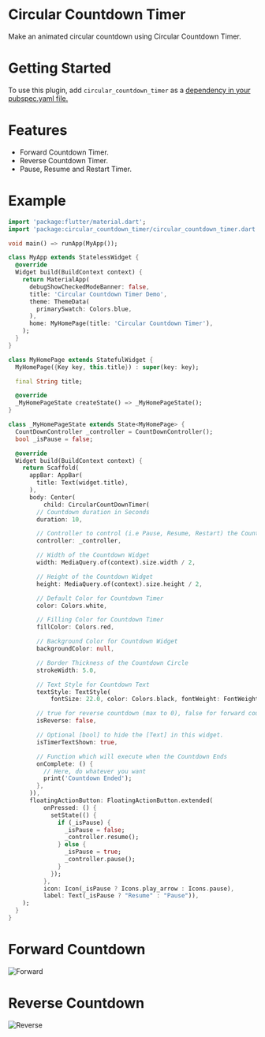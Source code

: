 # Circular Countdown Timer

Make an animated circular countdown using Circular Countdown Timer.

# Getting Started

To use this plugin, add `circular_countdown_timer` as a [dependency in your pubspec.yaml file.](https://flutter.dev/docs/development/packages-and-plugins/using-packages)

# Features
* Forward Countdown Timer.
* Reverse Countdown Timer.
* Pause, Resume and Restart Timer.

# Example

```dart
import 'package:flutter/material.dart';
import 'package:circular_countdown_timer/circular_countdown_timer.dart';

void main() => runApp(MyApp());

class MyApp extends StatelessWidget {
  @override
  Widget build(BuildContext context) {
    return MaterialApp(
      debugShowCheckedModeBanner: false,
      title: 'Circular Countdown Timer Demo',
      theme: ThemeData(
        primarySwatch: Colors.blue,
      ),
      home: MyHomePage(title: 'Circular Countdown Timer'),
    );
  }
}

class MyHomePage extends StatefulWidget {
  MyHomePage({Key key, this.title}) : super(key: key);

  final String title;

  @override
  _MyHomePageState createState() => _MyHomePageState();
}

class _MyHomePageState extends State<MyHomePage> {
  CountDownController _controller = CountDownController();
  bool _isPause = false;

  @override
  Widget build(BuildContext context) {
    return Scaffold(
      appBar: AppBar(
        title: Text(widget.title),
      ),
      body: Center(
          child: CircularCountDownTimer(
        // Countdown duration in Seconds
        duration: 10,

        // Controller to control (i.e Pause, Resume, Restart) the Countdown
        controller: _controller,

        // Width of the Countdown Widget
        width: MediaQuery.of(context).size.width / 2,

        // Height of the Countdown Widget
        height: MediaQuery.of(context).size.height / 2,

        // Default Color for Countdown Timer
        color: Colors.white,

        // Filling Color for Countdown Timer
        fillColor: Colors.red,

        // Background Color for Countdown Widget
        backgroundColor: null,

        // Border Thickness of the Countdown Circle
        strokeWidth: 5.0,

        // Text Style for Countdown Text
        textStyle: TextStyle(
            fontSize: 22.0, color: Colors.black, fontWeight: FontWeight.bold),

        // true for reverse countdown (max to 0), false for forward countdown (0 to max)
        isReverse: false,

        // Optional [bool] to hide the [Text] in this widget.
        isTimerTextShown: true,

        // Function which will execute when the Countdown Ends
        onComplete: () {
          // Here, do whatever you want
          print('Countdown Ended');
        },
      )),
      floatingActionButton: FloatingActionButton.extended(
          onPressed: () {
            setState(() {
              if (_isPause) {
                _isPause = false;
                _controller.resume();
              } else {
                _isPause = true;
                _controller.pause();
              }
            });
          },
          icon: Icon(_isPause ? Icons.play_arrow : Icons.pause),
          label: Text(_isPause ? "Resume" : "Pause")),
    );
  }
}
```

# Forward Countdown

![Forward](https://user-images.githubusercontent.com/30389103/84040768-79c32780-a9bc-11ea-87ff-4be9b9df945e.gif)


# Reverse Countdown

![Reverse](https://user-images.githubusercontent.com/30389103/84041105-e2aa9f80-a9bc-11ea-9227-eecce39ae8ea.gif)
